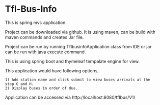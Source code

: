 # Tfl-Bus-Info

This is spring mvc application.

Project can be downloaded via github. It is using maven, can be build with maven commands and creates Jar file.

Project can be run by running TflbusinfoApplication class from IDE or jar can be run with java execute command.

This is using spring boot and thymeleaf tempalate engine for view.

This application would have following options,

	1) Add station name and click submit to view buses arrivals at the stop G and H.
	2) Display buses in order of due.

Application can be accessed via http://localhost:8080/tflbus/V1/
